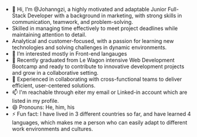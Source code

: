 - 👋 Hi, I’m @Johanngzi, a highly motivated and adaptable Junior Full-Stack Developer with a background in marketing, with strong skills in communication, teamwork, and problem-solving.
- Skilled in managing time effectively to meet project deadlines while maintaining attention to detail.
- Analytical and customer-focused, with a passion for learning new technologies and solving challenges in dynamic environments. 
- 👀 I’m interested mostly in Front-end langauges
- 🌱 Recently graduated from Le Wagon intensive Web Development Bootcamp and ready to contribute to innovative development projects and grow in a collaborative setting.
- 💞️ Experienced in collaborating with cross-functional teams to deliver efficient, user-centered solutions.
- 📫 I'm reachable through eiter my email or Linked-in account which are listed in my profile. 
- 😄 Pronouns: He, him, his
- ⚡ Fun fact: I have lived in 3 different countries so far, and have learned 4 languages, which makes me a person who can easily adapt to different work environments and cultures.
<!---
Johanngzi/Johanngzi is a ✨ special ✨ repository because its `README.md` (this file) appears on your GitHub profile.
You can click the Preview link to take a look at your changes.
--->
